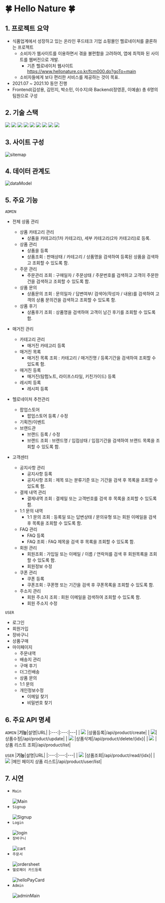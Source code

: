 # 🍀 Hello Nature 🍀

## 1. 프로젝트 요약
* 식품업계에서 성장하고 있는 온라인 푸드테크 기업 쇼핑몰인 헬로네이처를 클론하는 프로젝트
   * 소비자가 웹사이트를 이용하면서 겪을 불편함을 고려하여, 앱에 최적화 된 사이트를 웹버전으로 개발. 
      * 기존 헬로네이처 웹사이트 https://www.hellonature.co.kr/fcm000.do?goTo=main 
   * 소비자들에게 보다 편리한 서비스를 제공하는 것이 목표.
* 2021.07 ~ 2021.10 동안 진행
* Frontend(김성용, 김민지, 박소민, 이수지)와 Backend(정영훈, 이예솔) 총 6명의 팀원으로 구성


## 2. 기술 스택
<img src="https://img.shields.io/badge/HTML5-E34F26.svg?style=for-the-badge&logo=HTML5&logoColor=white"/>
<img src="https://img.shields.io/badge/CSS-1572B6.svg?style=for-the-badge&logo=CSS3&logoColor=white"/>
<img src="https://img.shields.io/badge/JavaScript-F7DF1E.svg?style=for-the-badge&logo=JavaScript&logoColor=black"/>
<img src="https://img.shields.io/badge/Oracle-F80000.svg?style=for-the-badge&logo=Oracle&logoColor=white"/>
<img src="https://img.shields.io/badge/Spring_Boot-F2F4F9?style=for-the-badge&logo=spring-boot"/>
<img src="https://img.shields.io/badge/JPA-6DB33F.svg?style=for-the-badge&logo=spring-boot&logoColor=black"/>
<img src="https://img.shields.io/badge/Spring Security-6DB33F.svg?style=for-the-badge&logo=spring-security&logoColor=white"/>
<img src="https://img.shields.io/badge/Thymeleaf-005F0F.svg?style=for-the-badge&logo=Thymeleaf&logoColor=white"/>
<img src="https://img.shields.io/badge/axios-black.svg?style=for-the-badge&logo=axios&logoColor=white"/>

## 3. 사이트 구성
![sitemap](https://user-images.githubusercontent.com/86811852/152217372-379b0711-199b-4f5c-8b78-e8b66378fc0b.png)

## 4. 데이터 관계도
![dataModel](https://user-images.githubusercontent.com/86811852/152217508-4a009921-4a62-4fd8-ab5e-1d25deb37146.png)

## 5. 주요 기능
`ADMIN`
* 전체 상품 관리
   * 상품 카테고리 관리
      * 상품을 카테고리(1차 카테고리), 세부 카테고리(2차 카테고리)로 등록.    
   * 상품 관리
      * 상품을 등록
      * 상품조회 : 판매상태 / 카테고리 / 상품명을 검색하여 등록된 상품을 검색하고 조회할 수 있도록 함. 
   * 주문 관리
      * 주문관리 조회 : 구매일자 / 주문상태 / 주문번호를 검색하고 고객이 주문한 건을 검색하고 조회할 수 있도록 함. 
   * 상품 문의
      * 상품문의 조회 : 문의일자 / 답변여부/ 검색어(작성자 / 내용)를 검색하여 고객의 상품 문의건을 검색하고 조회할 수 있도록 함.  
   * 상품 후기 
      * 상품후기 조회 : 상품명을 검색하여 고객이 남긴 후기를 조회할 수 있도록 함.  
* 매거진 관리
   * 카테고리 관리
      * 매거진 카테고리 등록 
   * 매거진 목록
      * 매거진 목록 조회 : 카테고리 / 매거진명 / 등록기간을 검색하여 조회할 수 있도록 함.
   * 매거진 등록
      * 매거진(탐험노트, 라이프스타일, 키친가이드) 등록 
   * 레시피 등록
      * 레시피 등록 
   
* 헬로네이처 추천관리
   * 팝업스토어
      * 팝업스토어 등록 / 수정 
   * 기획전/이벤트
   * 브랜드관
      * 브랜드 등록 / 수정
      * 브랜드 조회 : 브랜드명 / 입접상태 / 입점기간을 검색하여 브랜드 목록을 조회할 수 있도록 함.
     
* 고객센터
   * 공지사항 관리
      * 공지사항 등록
      * 공지사항 조회 : 제목 또는 분류기준 또는 기간을 검색 후 목록을 조회할 수 있도록 함.  
   * 결제 내역 관리
      * 결제내역 조회 : 결제일 또는 고객번호를 검색 후 목록을 조회할 수 있도록 함.
   * 1:1 문의 내역
      * 1:1 문의 조회 : 등록일 또는 답변상태 / 문의유형 또는 회원 이메일을 검색 후 목록을 조회할 수 있도록 함.   
   * FAQ 관리
      * FAQ 등록
      * FAQ 조회 : FAQ 제목을 검색 후 목록을 조회할 수 있도록 함.      
   * 회원 관리
      * 회원조회 : 가입일 또는 이메일 / 이름 / 연락처를 검색 후 회원목록을 조회할 수 있도록 함.
      * 회원정보 수정 
   * 쿠폰 관리
      * 쿠폰 등록
      * 쿠폰조회 : 쿠폰명 또는 기간을 검색 후 쿠폰목록을 조회할 수 있도록 함. 
   * 주소지 관리 
      * 회원 주소지 조회 : 회원 이메일을 검색하여 조회할 수 있도록 함.
      * 회원 주소지 수정 

`USER`
* 로그인
* 회원가입
* 장바구니
* 상품구매
* 마이페이지
  * 주문내역
  * 배송지 관리
  * 구매 후기
  * 더그린배송
  * 상품 문의
  * 1:1 문의 
  * 개인정보수정 
    * 이메일 찾기
    * 비밀번호 찾기
 

## 6. 주요 API 명세
`ADMIN`
|**기능**|설명|URL|
|:---:|:---:|---|
| <img src="https://img.shields.io/badge/POST-75E6B9.svg?style=for-the-badge&logo=POST&logoColor=white"/> |상품등록|/api/product/create|
| <img src="https://img.shields.io/badge/PUT-FFD239.svg?style=for-the-badge&logo=PUT&logoColor=white"/>|상품수정|/api/product/update|
| <img src="https://img.shields.io/badge/DELETE-ED1C24.svg?style=for-the-badge&logo=DELETE&logoColor=white"/> |상품삭제|/api/product/delete/{idx}|
| <img src="https://img.shields.io/badge/GET-7DDEFF.svg?style=for-the-badge&logo=GET&logoColor=white"/> |상품 리스트 조회|/api/product/list|

`USER`
|**기능**|설명|URL|
|:---:|:---:|---|
| <img src="https://img.shields.io/badge/GET-7DDEFF.svg?style=for-the-badge&logo=GET&logoColor=white"/> |상품조회|/api/product/read/{idx}|
| <img src="https://img.shields.io/badge/GET-7DDEFF.svg?style=for-the-badge&logo=GET&logoColor=white"/> |메인 페이지 상품 리스트|/api/product/user/list|

## 7. 시연
* `Main`<br><br>
![Main](https://user-images.githubusercontent.com/86811852/152951728-95ab5478-6bea-472d-a1eb-ca0d14bb3274.gif)
* `Signup`<br><br>
![Signup](https://user-images.githubusercontent.com/86811852/153253034-b9c37f98-d6a6-4ad1-8df3-c9effcbe16d9.gif)
* `Login`<br><br>
![login](https://user-images.githubusercontent.com/86811852/153142716-2cfb0f15-71aa-475e-b0b0-9c0ef1b5d65c.gif)
* `장바구니`<br><br>
![cart](https://user-images.githubusercontent.com/86811852/155098660-35a892a4-0fca-4826-8273-18000b7687dd.gif)
* `주문서`<br><br>
![ordersheet](https://user-images.githubusercontent.com/86811852/155098883-ca0962e7-6a00-45d7-ae91-93926372b60b.gif)
* `헬로페이 카드등록`<br><br>
![helloPayCard](https://user-images.githubusercontent.com/86811852/155100309-8d3b65e5-7374-4c78-bbac-83fe3c9be77c.gif)
* `Admin`<br><br>
![adminMain](https://user-images.githubusercontent.com/86811852/155099599-7f845260-af1f-425c-ac2a-9f02d56633f6.gif)
